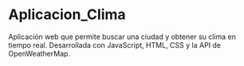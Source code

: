 # Aplicacion_Clima
Aplicación web que permite buscar una ciudad y obtener su clima en tiempo real. Desarrollada con JavaScript, HTML, CSS y la API de OpenWeatherMap.
